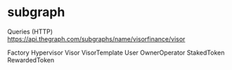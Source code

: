 # subgraph

Queries (HTTP)
https://api.thegraph.com/subgraphs/name/visorfinance/visor

Factory
Hypervisor
Visor
VisorTemplate
User
OwnerOperator
StakedToken
RewardedToken
